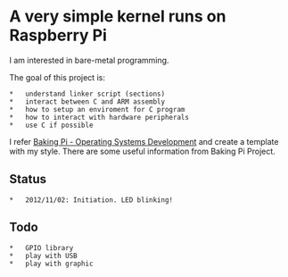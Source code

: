 A very simple kernel runs on Raspberry Pi
========
I am interested in bare-metal programming.

The goal of this project is:
	
	*   understand linker script (sections)
	*   interact between C and ARM assembly 
	*   how to setup an enviroment for C program
	*   how to interact with hardware peripherals
	*   use C if possible

I refer [Baking Pi - Operating Systems Development](http://www.cl.cam.ac.uk/freshers/raspberrypi/tutorials/os/) and create a template with my style.
There are some useful information from Baking Pi Project.

Status
--------
	*   2012/11/02: Initiation. LED blinking!

Todo
--------
	*   GPIO library
	*   play with USB
	*   play with graphic
